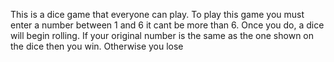 This is a dice game that everyone can play. 
To play this game you must enter a number between 1 and 6 it cant be more than 6.
Once you do, a dice will begin rolling.
If your original number is the same as the one shown on the dice then you win.
Otherwise you lose 
